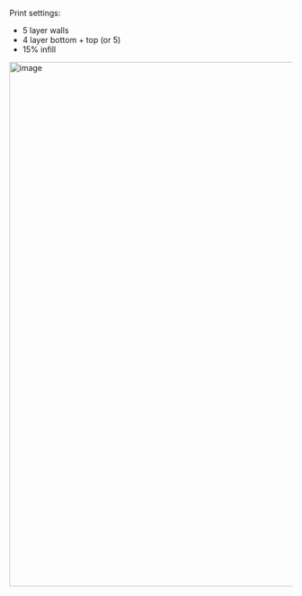 Print settings: 
- 5 layer walls
- 4 layer bottom + top (or 5)
- 15% infill
<img width="935" alt="image" src="https://user-images.githubusercontent.com/37383368/213076542-91200a31-f0d6-4cd8-9a1c-da16ee90545e.png">
